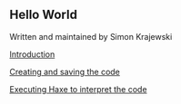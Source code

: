 ## Hello World

Written and maintained by Simon Krajewski

[Introduction](hello-world-introduction.md)

[Creating and saving the code](hello-world-code.md)

[Executing Haxe to interpret the code](hello-world-executing.md)
